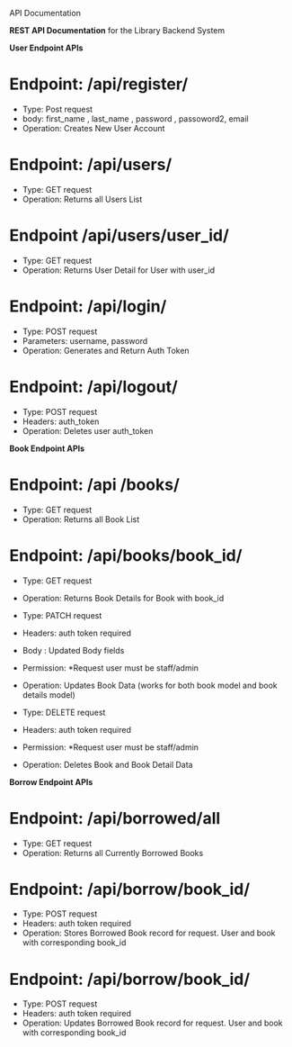 ﻿API Documentation

**REST API Documentation** for the Library Backend System

**User Endpoint APIs**
# Endpoint: /api/register/
- Type: Post request
- body: first\_name , last\_name , <a name="_int_ezgwdxvq"></a>password , passoword2, email
- Operation: Creates New User Account
# Endpoint: /api/users/
- Type: GET request
- Operation: Returns all Users List
# Endpoint /api/users/user\_id/
- Type: GET request
- Operation: Returns User Detail for User with user\_id
# Endpoint: /api/login/
- Type: POST request
- Parameters: username, password
- Operation: Generates and Return Auth Token
# Endpoint: /api/logout/
- Type: POST request
- Headers:  auth\_token
- Operation: Deletes user auth\_token 

**Book Endpoint APIs**
# Endpoint: /api /books/
- Type: GET request
- Operation: Returns all Book List
# Endpoint: /api/books/book\_id/
- Type: GET request
- Operation: Returns Book Details for Book with book\_id

- Type: PATCH request
- Headers: auth token required
- Body : Updated Body fields
- Permission: \*Request user must be staff/admin
- Operation: Updates Book Data (works for both book model and book details model)

- Type: DELETE request
- Headers: auth token required
- Permission: \*Request user must be staff/admin
- Operation: Deletes Book and Book Detail Data

**Borrow Endpoint APIs**
# Endpoint: /api/borrowed/all
- Type: GET request
- Operation: Returns all Currently Borrowed Books
# Endpoint: /api/borrow/book\_id/
- Type: POST request
- Headers: auth token required
- Operation: Stores Borrowed Book record for request. User and book with corresponding book\_id
# Endpoint: /api/borrow/book\_id/
- Type: POST request
- Headers: auth token required
- Operation: Updates Borrowed Book record for request. User and book with corresponding book\_id












